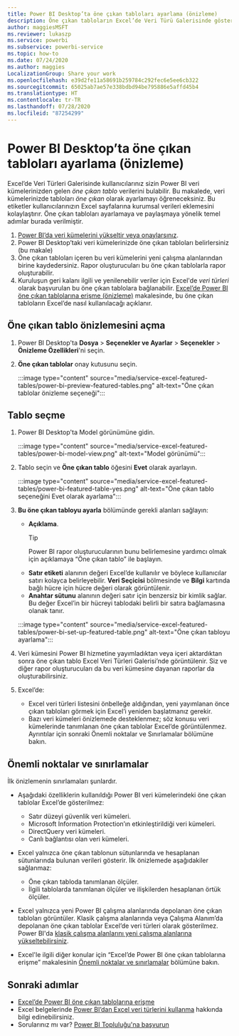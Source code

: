 ```yaml
---
title: Power BI Desktop’ta öne çıkan tabloları ayarlama (önizleme)
description: Öne çıkan tabloların Excel’de Veri Türü Galerisinde gösterilmesi için bunları Power BI Desktop'da oluşturun.
author: maggiesMSFT
ms.reviewer: lukaszp
ms.service: powerbi
ms.subservice: powerbi-service
ms.topic: how-to
ms.date: 07/24/2020
ms.author: maggies
LocalizationGroup: Share your work
ms.openlocfilehash: e39d2fe11a58691b259784c292fec6e5ee6cb322
ms.sourcegitcommit: 65025ab7ae57e338bdbd94be795886e5affd45b4
ms.translationtype: HT
ms.contentlocale: tr-TR
ms.lasthandoff: 07/28/2020
ms.locfileid: "87254299"
---
```

# <a name="set-featured-tables-in-power-bi-desktop-preview"></a>Power BI Desktop’ta öne çıkan tabloları ayarlama (önizleme)

Excel’de Veri Türleri Galerisinde kullanıcılarınız sizin Power BI veri kümelerinizden gelen *öne çıkan tablo* verilerini bulabilir. Bu makalede, veri kümelerinizde tabloları *öne çıkan* olarak ayarlamayı öğreneceksiniz. Bu etiketler kullanıcılarınızın Excel sayfalarına kurumsal verileri eklemesini kolaylaştırır. Öne çıkan tabloları ayarlamaya ve paylaşmaya yönelik temel adımlar burada verilmiştir.

1. [Power BI’da veri kümelerini yükseltir veya onaylarsınız](../connect-data/service-datasets-promote.md). 
1. Power BI Desktop’taki veri kümelerinizde öne çıkan tabloları belirlersiniz (bu makale)
1. Öne çıkan tabloları içeren bu veri kümelerini yeni çalışma alanlarından birine kaydedersiniz. Rapor oluşturucuları bu öne çıkan tablolarla rapor oluşturabilir. 
1. Kuruluşun geri kalanı ilgili ve yenilenebilir veriler için Excel'de *veri türleri* olarak başvurulan bu öne çıkan tablolara bağlanabilir. [Excel’de Power BI öne çıkan tablolarına erişme (önizleme)](service-excel-featured-tables.md) makalesinde, bu öne çıkan tabloların Excel’de nasıl kullanılacağı açıklanır.

## <a name="turn-on-the-featured-table-preview"></a>Öne çıkan tablo önizlemesini açma

1. Power BI Desktop'ta **Dosya** > **Seçenekler ve Ayarlar** > **Seçenekler** > **Önizleme Özellikleri**'ni seçin.
2. **Öne çıkan tablolar** onay kutusunu seçin.

    :::image type="content" source="media/service-excel-featured-tables/power-bi-preview-featured-tables.png" alt-text="Öne çıkan tablolar önizleme seçeneği":::

## <a name="select-a-table"></a>Tablo seçme

1. Power BI Desktop'ta Model görünümüne gidin.

    :::image type="content" source="media/service-excel-featured-tables/power-bi-model-view.png" alt-text="Model görünümü":::
 
2. Tablo seçin ve **Öne çıkan tablo** öğesini **Evet** olarak ayarlayın.

    :::image type="content" source="media/service-excel-featured-tables/power-bi-featured-table-yes.png" alt-text="Öne çıkan tablo seçeneğini Evet olarak ayarlama":::

4. **Bu öne çıkan tabloyu ayarla** bölümünde gerekli alanları sağlayın:

    - **Açıklama**. 
        > [!TIP]
        > Power BI rapor oluşturucularının bunu belirlemesine yardımcı olmak için açıklamaya “Öne çıkan tablo” ile başlayın.
    - **Satır etiketi** alanının değeri Excel’de kullanılır ve böylece kullanıcılar satırı kolayca belirleyebilir. **Veri Seçicisi** bölmesinde ve **Bilgi** kartında bağlı hücre için hücre değeri olarak görüntülenir. 
    - **Anahtar sütunu** alanının değeri satır için benzersiz bir kimlik sağlar. Bu değer Excel’in bir hücreyi tablodaki belirli bir satıra bağlamasına olanak tanır.

    :::image type="content" source="media/service-excel-featured-tables/power-bi-set-up-featured-table.png" alt-text="Öne çıkan tabloyu ayarlama":::

1. Veri kümesini Power BI hizmetine yayımladıktan veya içeri aktardıktan sonra öne çıkan tablo Excel Veri Türleri Galerisi’nde görüntülenir. Siz ve diğer rapor oluşturucuları da bu veri kümesine dayanan raporlar da oluşturabilirsiniz.

1. Excel’de: 
    - Excel veri türleri listesini önbelleğe aldığından, yeni yayımlanan önce çıkan tabloları görmek için Excel’i yeniden başlatmanız gerekir.
    - Bazı veri kümeleri önizlemede desteklenmez; söz konusu veri kümelerinde tanımlanan öne çıkan tablolar Excel’de görüntülenmez. Ayrıntılar için sonraki Önemli noktalar ve Sınırlamalar bölümüne bakın.

## <a name="considerations-and-limitations"></a>Önemli noktalar ve sınırlamalar

İlk önizlemenin sınırlamaları şunlardır.

- Aşağıdaki özelliklerin kullanıldığı Power BI veri kümelerindeki öne çıkan tablolar Excel’de gösterilmez: 

    - Satır düzeyi güvenlik veri kümeleri.
    - Microsoft Information Protection’ın etkinleştirildiği veri kümeleri.
    - DirectQuery veri kümeleri.
    - Canlı bağlantısı olan veri kümeleri.

- Excel yalnızca öne çıkan tablonun sütunlarında ve hesaplanan sütunlarında bulunan verileri gösterir. İlk önizlemede aşağıdakiler sağlanmaz:

    - Öne çıkan tabloda tanımlanan ölçüler.
    - İlgili tablolarda tanımlanan ölçüler ve ilişkilerden hesaplanan örtük ölçüler.

- Excel yalnızca yeni Power BI çalışma alanlarında depolanan öne çıkan tabloları görüntüler. Klasik çalışma alanlarında veya Çalışma Alanım’da depolanan öne çıkan tablolar Excel’de veri türleri olarak gösterilmez. Power BI'da [klasik çalışma alanlarını yeni çalışma alanlarına yükseltebilirsiniz](service-upgrade-workspaces.md).
- Excel'le ilgili diğer konular için “Excel’de Power BI öne çıkan tablolarına erişme” makalesinin [Önemli noktalar ve sınırlamalar](service-excel-featured-tables.md#considerations-and-limitations) bölümüne bakın.

## <a name="next-steps"></a>Sonraki adımlar

- [Excel’de Power BI öne çıkan tablolarına erişme](service-excel-featured-tables.md)
- Excel belgelerinde [Power BI’dan Excel veri türlerini kullanma](https://support.office.com/article/use-excel-data-types-from-power-bi-preview-cd8938ce-f963-444d-b82a-7140848241e9) hakkında bilgi edinebilirsiniz.
- Sorularınız mı var? [Power BI Topluluğu'na başvurun](https://community.powerbi.com/)

